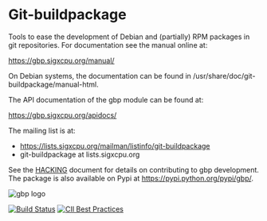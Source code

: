 Git-buildpackage
================

Tools to ease the development of Debian and (partially) RPM packages in git
repositories.  For documentation see the manual online at:

  <https://gbp.sigxcpu.org/manual/>

On Debian systems, the documentation can be found in
/usr/share/doc/git-buildpackage/manual-html.

The API documentation of the gbp module can be found at:

  <https://gbp.sigxcpu.org/apidocs/>

The mailing list is at:

* <https://lists.sigxcpu.org/mailman/listinfo/git-buildpackage>
* git-buildpackage at lists.sigxcpu.org

See the [HACKING](./HACKING.md) document for details on contributing
to gbp development. The package is also available on Pypi at
<https://pypi.python.org/pypi/gbp/>.

![gbp logo](docs/gbp.svg)

[![Build Status](https://travis-ci.org/agx/git-buildpackage.svg?branch=master)](https://travis-ci.org/agx/git-buildpackage)
[![CII Best Practices](https://bestpractices.coreinfrastructure.org/projects/1311/badge)](https://bestpractices.coreinfrastructure.org/projects/1311)
